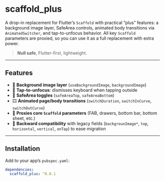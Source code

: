 # scaffold_plus

A drop-in replacement for Flutter’s `Scaffold` with practical “plus” features:
a background image layer, SafeArea controls, animated body transitions via
`AnimatedSwitcher`, and tap-to-unfocus behavior. All key `Scaffold` parameters
are proxied, so you can use it as a full replacement with extra power.

> **Null safe**, Flutter-first, lightweight.

---

## Features

- 📸 **Background image layer** (`useBackgroundImage`, `backgroundImage`)
- 🧼 **Tap-to-unfocus**: dismisses keyboard when tapping outside
- 🧩 **SafeArea toggles** (`safeAreaTop`, `safeAreaBottom`)
- 🎞️ **Animated page/body transitions** (`switchDuration`, `switchInCurve`, `switchOutCurve`)
- 🧰 **Proxies core `Scaffold` parameters** (FAB, drawers, bottom bar, bottom sheet, etc.)
- 🔁 **Backward compatibility** with legacy fields (`backgrounImage*`, `top`, `horizontal`, `vertical`, `onTap`) to ease migration

---

## Installation

Add to your app’s `pubspec.yaml`:

```yaml
dependencies:
  scaffold_plus: ^0.0.1
